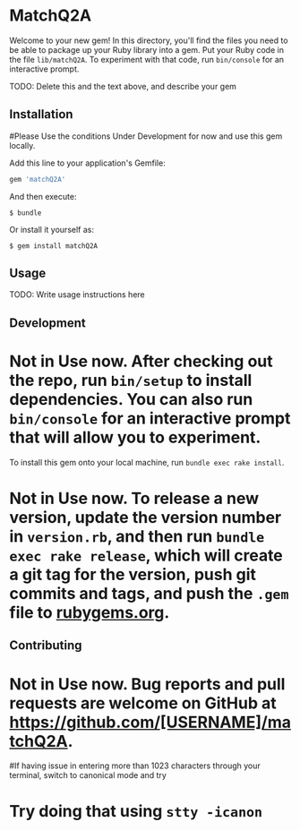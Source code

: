 # MatchQ2A

Welcome to your new gem! In this directory, you'll find the files you need to be able to package up your Ruby library into a gem. Put your Ruby code in the file `lib/matchQ2A`. To experiment with that code, run `bin/console` for an interactive prompt.

TODO: Delete this and the text above, and describe your gem

## Installation

#Please Use the conditions Under Development for now and use this gem locally.

Add this line to your application's Gemfile:

```ruby
gem 'matchQ2A'
```

And then execute:

    $ bundle

Or install it yourself as:

    $ gem install matchQ2A

## Usage

TODO: Write usage instructions here

## Development

# Not in Use now. After checking out the repo, run `bin/setup` to install dependencies. You can also run `bin/console` for an interactive prompt that will allow you to experiment.

To install this gem onto your local machine, run `bundle exec rake install`.

# Not in Use now. To release a new version, update the version number in `version.rb`, and then run `bundle exec rake release`, which will create a git tag for the version, push git commits and tags, and push the `.gem` file to [rubygems.org](https://rubygems.org).

## Contributing

# Not in Use now. Bug reports and pull requests are welcome on GitHub at https://github.com/[USERNAME]/matchQ2A.


#If having issue in entering more than 1023 characters through your terminal, switch to canonical mode and try
# Try doing that using `stty -icanon`
